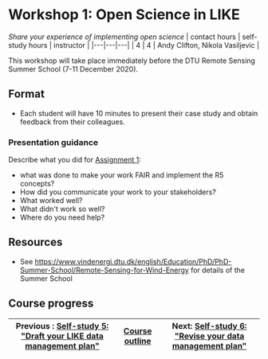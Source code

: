 # Workshop 1: Open Science in LIKE
_*Share your experience of implementing open science*_
| contact hours | self-study hours | instructor |
|---|---|---|
| 4 | 4 | Andy Clifton, Nikola Vasiljevic |


This workshop will take place immediately before the DTU Remote Sensing Summer School (7-11 December 2020).

## Format
- Each student will have 10 minutes to present their case study and obtain feedback from their colleagues.

### Presentation guidance

Describe what you did for [Assignment 1](../09_assignment1/readme.md):
- what was done to make your work FAIR and implement the R5 concepts?
- How did you communicate your work to your stakeholders?
- What worked well?
- What didn't work so well?
- Where do you need help?

## Resources
- See https://www.vindenergi.dtu.dk/english/Education/PhD/PhD-Summer-School/Remote-Sensing-for-Wind-Energy for details of the Summer School

## Course progress
| Previous : [Self-study 5: "Draft your LIKE data management plan"](../11_selfstudy5/readme.md) | [Course outline](../readme.md#course-outline) |Next: [Self-study 6: "Revise your data management plan"](../13_selfstudy6/readme.md) |
|---|---|---|
